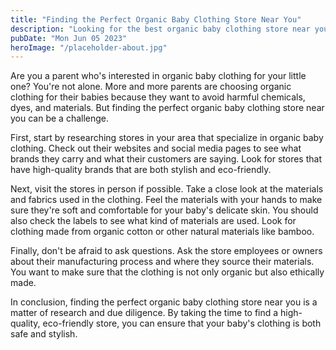 ```yaml
---
title: "Finding the Perfect Organic Baby Clothing Store Near You"
description: "Looking for the best organic baby clothing store near you? Find out how to choose the perfect one for your baby&#39;s needs in our latest blog post."
pubDate: "Mon Jun 05 2023"
heroImage: "/placeholder-about.jpg"
---
```


Are you a parent who&#39;s interested in organic baby clothing for your little one? You&#39;re not alone. More and more parents are choosing organic clothing for their babies because they want to avoid harmful chemicals, dyes, and materials. But finding the perfect organic baby clothing store near you can be a challenge.

First, start by researching stores in your area that specialize in organic baby clothing. Check out their websites and social media pages to see what brands they carry and what their customers are saying. Look for stores that have high-quality brands that are both stylish and eco-friendly.

Next, visit the stores in person if possible. Take a close look at the materials and fabrics used in the clothing. Feel the materials with your hands to make sure they&#39;re soft and comfortable for your baby&#39;s delicate skin. You should also check the labels to see what kind of materials are used. Look for clothing made from organic cotton or other natural materials like bamboo.

Finally, don&#39;t be afraid to ask questions. Ask the store employees or owners about their manufacturing process and where they source their materials. You want to make sure that the clothing is not only organic but also ethically made.

In conclusion, finding the perfect organic baby clothing store near you is a matter of research and due diligence. By taking the time to find a high-quality, eco-friendly store, you can ensure that your baby&#39;s clothing is both safe and stylish.